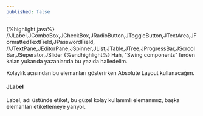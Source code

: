 ```yaml
---
published: false
---
```

{%highlight java%}
//JLabel,JComboBox,JCheckBox,JRadioButton,JToggleButton,JTextArea,JFormattedTextField,JPasswordField,
//JTextPane,JEditorPane,JSpinner,JList,JTable,JTree,JProgressBar,JScroolBar,JSeperator,JSlider
{%endhighlight%}
Hah, "Swing components" lerden kalan yukarıda yazanlarıda bu yazıda halledelim.

Kolaylık açısından bu elemanları gösterirken Absolute Layout kullanacağım.

#### JLabel

Label, adı üstünde etiket, bu güzel kolay kullanımlı elemanımız, başka elemanları etiketlemeye yarıyor.


